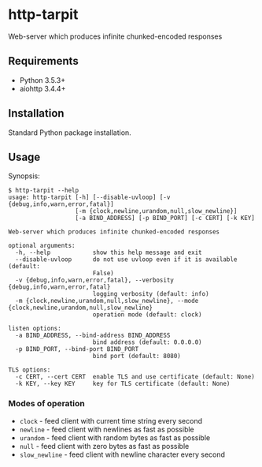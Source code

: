 http-tarpit
===========

Web-server which produces infinite chunked-encoded responses

## Requirements

* Python 3.5.3+
* aiohttp 3.4.4+

## Installation

Standard Python package installation.

## Usage

Synopsis:

```
$ http-tarpit --help
usage: http-tarpit [-h] [--disable-uvloop] [-v {debug,info,warn,error,fatal}]
                   [-m {clock,newline,urandom,null,slow_newline}]
                   [-a BIND_ADDRESS] [-p BIND_PORT] [-c CERT] [-k KEY]

Web-server which produces infinite chunked-encoded responses

optional arguments:
  -h, --help            show this help message and exit
  --disable-uvloop      do not use uvloop even if it is available (default:
                        False)
  -v {debug,info,warn,error,fatal}, --verbosity {debug,info,warn,error,fatal}
                        logging verbosity (default: info)
  -m {clock,newline,urandom,null,slow_newline}, --mode {clock,newline,urandom,null,slow_newline}
                        operation mode (default: clock)

listen options:
  -a BIND_ADDRESS, --bind-address BIND_ADDRESS
                        bind address (default: 0.0.0.0)
  -p BIND_PORT, --bind-port BIND_PORT
                        bind port (default: 8080)

TLS options:
  -c CERT, --cert CERT  enable TLS and use certificate (default: None)
  -k KEY, --key KEY     key for TLS certificate (default: None)

```

### Modes of operation

* `clock` - feed client with current time string every second
* `newline` - feed client with newlines as fast as possible
* `urandom` - feed client with random bytes as fast as possible
* `null` - feed client with zero bytes as fast as possible
* `slow_newline` - feed client with newline character every second

